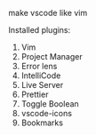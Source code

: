 make vscode like vim

Installed plugins:

1. Vim
2. Project Manager
3. Error lens
4. IntelliCode
5. Live Server
6. Prettier
7. Toggle Boolean
8. vscode-icons
9. Bookmarks
